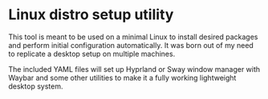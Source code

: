 # Linux distro setup utility

This tool is meant to be used on a minimal Linux to install desired packages and perform initial configuration automatically.
It was born out of my need to replicate a desktop setup on multiple machines.

The included YAML files will set up Hyprland or Sway window manager with Waybar and some other utilities to make it a fully working lightweight desktop system.
